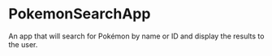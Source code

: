 # PokemonSearchApp
An app that will search for Pokémon by name or ID and display the results to the user.
